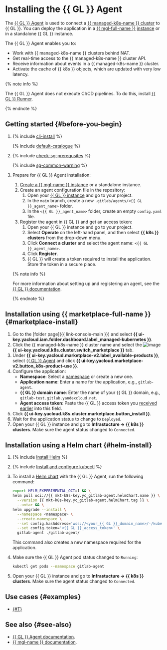 # Installing the {{ GL }} Agent


The [{{ GL }} Agent](/marketplace/products/yc/gitlab-agent) is used to connect a [{{ managed-k8s-name }} cluster](../../concepts/index.md#kubernetes-cluster) to {{ GL }}. You can deploy the application in a [{{ mgl-full-name }}](../../../managed-gitlab/) [instance](../../../managed-gitlab/concepts/index.md#instance) or in a standalone {{ GL }} instance.

The {{ GL }} Agent enables you to:
* Work with {{ managed-k8s-name }} clusters behind NAT.
* Get real-time access to the {{ managed-k8s-name }} cluster API.
* Receive information about events in a {{ managed-k8s-name }} cluster.
* Activate the cache of {{ k8s }} objects, which are updated with very low latency.

{% note info %}

The {{ GL }} Agent does not execute CI/CD pipelines. To do this, install [{{ GL }} Runner](/marketplace/products/yc/gitlab-runner).

{% endnote %}

## Getting started {#before-you-begin}

1. {% include [cli-install](../../../_includes/cli-install.md) %}

   {% include [default-catalogue](../../../_includes/default-catalogue.md) %}

1. {% include [check-sg-prerequsites](../../../_includes/managed-kubernetes/security-groups/check-sg-prerequsites-lvl3.md) %}

   {% include [sg-common-warning](../../../_includes/managed-kubernetes/security-groups/sg-common-warning.md) %}

1. Prepare for {{ GL }} Agent installation:

   1. [Create a {{ mgl-name }} instance](../../../managed-gitlab/operations/instance/instance-create.md) or a standalone instance.
   1. Create an agent configuration file in the repository:
      1. Open your [{{ GL }} instance](../../../managed-gitlab/concepts/index.md#instance) and go to your project.
      1. In the `main` branch, create a new `.gitlab/agents/<{{ GL }}_agent_name>` folder.
      1. In the `<{{ GL }}_agent_name>` folder, create an empty `config.yaml` file.
   1. Register the agent in {{ GL }} and get an access token:
      1. Open your {{ GL }} instance and go to your project.
      1. Select **Operate** on the left-hand panel, and then select **{{ k8s }} clusters** from the drop-down menu.
      1. Click **Connect a cluster** and select the agent name: `<{{ GL }}_agent_name>`.
      1. Click **Register**.
      1. {{ GL }} will create a token required to install the application. Store the token in a secure place.

   {% note info %}

   For more information about setting up and registering an agent, see the [{{ GL }} documentation](https://docs.gitlab.com/ee/user/clusters/agent/install/).

   {% endnote %}

## Installation using {{ marketplace-full-name }} {#marketplace-install}

1. Go to the [folder page]({{ link-console-main }}) and select **{{ ui-key.yacloud.iam.folder.dashboard.label_managed-kubernetes }}**.
1. Click the {{ managed-k8s-name }} cluster name and select the ![image](../../../_assets/console-icons/shopping-cart.svg) **{{ ui-key.yacloud.k8s.cluster.switch_marketplace }}** tab.
1. Under **{{ ui-key.yacloud.marketplace-v2.label_available-products }}**, select [{{ GL }} Agent](/marketplace/products/yc/gitlab-agent) and click **{{ ui-key.yacloud.marketplace-v2.button_k8s-product-use }}**.
1. Configure the application:
   * **Namespace**: Select a [namespace](../../concepts/index.md#namespace) or create a new one.
   * **Application name**: Enter a name for the application, e.g., `gitlab-agent`.
   * **{{ GL }} domain name**: Enter the name of your {{ GL }} domain, e.g., `gitlab-test.gitlab.yandexcloud.net`.
   * **Agent access token**: Paste the {{ GL }} access token you [received earlier](#before-you-begin) into this field.
1. Click **{{ ui-key.yacloud.k8s.cluster.marketplace.button_install }}**.
1. Wait for the application status to change to `Deployed`.
1. Open your {{ GL }} instance and go to **Infrastucture → {{ k8s }} clusters**. Make sure the agent status changed to `Connected`.

## Installation using a Helm chart {#helm-install}

1. {% include [Install Helm](../../../_includes/managed-kubernetes/helm-install.md) %}
1. {% include [Install and configure kubectl](../../../_includes/managed-kubernetes/kubectl-install.md) %}
1. To install a [Helm chart](https://helm.sh/docs/topics/charts/) with the {{ GL }} Agent, run the following command:

   ```bash
   export HELM_EXPERIMENTAL_OCI=1 && \
   helm pull oci://{{ mkt-k8s-key.yc_gitlab-agent.helmChart.name }} \
     --version {{ mkt-k8s-key.yc_gitlab-agent.helmChart.tag }} \
     --untar && \
   helm upgrade --install \
     --namespace <namespace> \
     --create-namespace \
     --set config.kasAddress='wss://<your_{{ GL }}_domain_name>/-/kubernetes-agent/' \
     --set config.token='<{{ GL }}_access_token>' \
     gitlab-agent ./gitlab-agent/
   ```

   This command also creates a new namespace required for the application.
1. Make sure the {{ GL }} Agent pod status changed to `Running`:

   ```bash
   kubectl get pods --namespace gitlab-agent
   ```

1. Open your {{ GL }} instance and go to **Infrastucture → {{ k8s }} clusters**. Make sure the agent status changed to `Connected`.

## Use cases {#examples}

* [{#T}](../../tutorials/gitlab-containers.md)

## See also {#see-also}

* [{{ GL }} Agent documentation](https://docs.gitlab.com/ee/user/clusters/agent/).
* [{{ mgl-name }} documentation](../../../managed-gitlab/).
